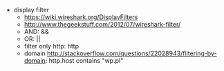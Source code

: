 - display filter
  - https://wiki.wireshark.org/DisplayFilters
  - http://www.thegeekstuff.com/2012/07/wireshark-filter/
  - AND: &&
  - OR: ||
  - filter only http: http
  - domain http://stackoverflow.com/questions/22028943/filtering-by-domain: http.host contains "wp.pl"
